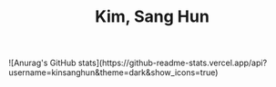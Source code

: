 <header>
  <h1 align="center">Kim, Sang Hun</h1>
</header>
![Anurag's GitHub stats](https://github-readme-stats.vercel.app/api?username=kinsanghun&theme=dark&show_icons=true)
